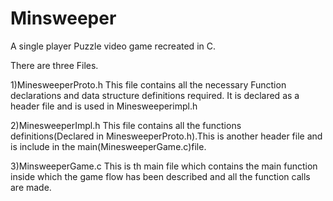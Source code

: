 # Minsweeper
A single player Puzzle video game recreated in C.

There are three Files.

1)MinesweeperProto.h
  This file contains all the necessary Function declarations and data structure definitions required.
  It is declared as a header file and is used in Minesweeperimpl.h
  
2)MinesweeperImpl.h
  This file contains all the functions definitions(Declared in MinesweeperProto.h).This is another header file 
  and is include in the main(MinesweeperGame.c)file.
  
3)MinsweeperGame.c
   This is th main file which contains the main function inside which the game flow has been 
   described and all the function calls are made.
   
   
 
  
   
  
